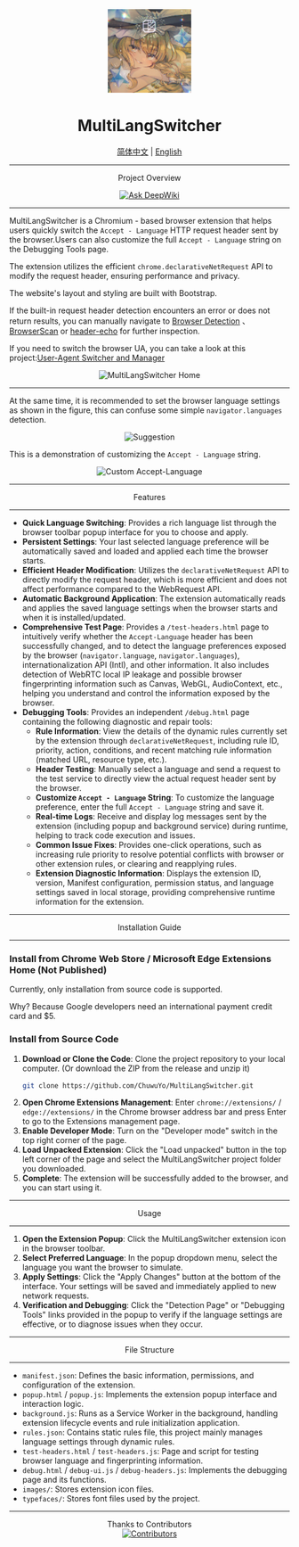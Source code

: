 <div align="center">
    <img src="images/icon128.png" alt="MultiLangSwitcher Icon" width="150" height="150"> <h1>MultiLangSwitcher</h1>
    <a href="https://github.com/ChuwuYo/MultiLangSwitcher/blob/main/README.md">简体中文</a> | <a href="https://github.com/ChuwuYo/MultiLangSwitcher/blob/main/README_EN.md">English</a> </div>

---

<div align="center">
Project Overview

<a href="https://deepwiki.com/ChuwuYo/MultiLangSwitcher"><img src="https://deepwiki.com/badge.svg" alt="Ask DeepWiki"></a>
</div>

---

MultiLangSwitcher is a Chromium - based browser extension that helps users quickly switch the `Accept - Language` HTTP request header sent by the browser.Users can also customize the full `Accept - Language` string on the Debugging Tools page.

The extension utilizes the efficient `chrome.declarativeNetRequest` API to modify the request header, ensuring performance and privacy.

The website's layout and styling are built with Bootstrap.

If the built-in request header detection encounters an error or does not return results, you can manually navigate to [Browser Detection](https://webcha.cn/) 、 [BrowserScan](https://www.browserscan.net/zh) or [header-echo](https://header-echo.addr.tools/) for further inspection.

If you need to switch the browser UA, you can take a look at this project:[User-Agent Switcher and Manager](https://github.com/ray-lothian/UserAgent-Switcher)

<div align="center">
    <img src="https://github.com/user-attachments/assets/ac1eb0ca-4055-48b2-975f-ac7695d43b49" alt="MultiLangSwitcher Home">

</div>

---

At the same time, it is recommended to set the browser language settings as shown in the figure, this can confuse some simple  `navigator.languages`  detection.

<div align="center">
    <img src="https://github.com/user-attachments/assets/c056e5ee-6c65-4786-98d4-ee33f4beef47" alt="Suggestion">
</div>

This is a demonstration of customizing the `Accept - Language` string.

<div align="center">
    <img src="https://github.com/user-attachments/assets/4136c601-5f02-467e-9f42-12eefb5a65dc" alt="Custom Accept-Language">
</div>

***

<div align="center">
Features
</div>

***

* **Quick Language Switching**: Provides a rich language list through the browser toolbar popup interface for you to choose and apply.
* **Persistent Settings**: Your last selected language preference will be automatically saved and loaded and applied each time the browser starts.
* **Efficient Header Modification**: Utilizes the `declarativeNetRequest` API to directly modify the request header, which is more efficient and does not affect performance compared to the WebRequest API.
* **Automatic Background Application**: The extension automatically reads and applies the saved language settings when the browser starts and when it is installed/updated.
* **Comprehensive Test Page**: Provides a `/test-headers.html` page to intuitively verify whether the `Accept-Language` header has been successfully changed, and to detect the language preferences exposed by the browser (`navigator.language`, `navigator.languages`), internationalization API (Intl), and other information. It also includes detection of WebRTC local IP leakage and possible browser fingerprinting information such as Canvas, WebGL, AudioContext, etc., helping you understand and control the information exposed by the browser.
* **Debugging Tools**: Provides an independent `/debug.html` page containing the following diagnostic and repair tools:
    * **Rule Information**: View the details of the dynamic rules currently set by the extension through `declarativeNetRequest`, including rule ID, priority, action, conditions, and recent matching rule information (matched URL, resource type, etc.).
    * **Header Testing**: Manually select a language and send a request to the test service to directly view the actual request header sent by the browser.
    * **Customize `Accept - Language` String**: To customize the language preference, enter the full `Accept - Language` string and save it.
    * **Real-time Logs**: Receive and display log messages sent by the extension (including popup and background service) during runtime, helping to track code execution and issues.
    * **Common Issue Fixes**: Provides one-click operations, such as increasing rule priority to resolve potential conflicts with browser or other extension rules, or clearing and reapplying rules.
    * **Extension Diagnostic Information**: Displays the extension ID, version, Manifest configuration, permission status, and language settings saved in local storage, providing comprehensive runtime information for the extension.

***

<div align="center">
Installation Guide
</div>

***

### Install from Chrome Web Store / Microsoft Edge Extensions Home (Not Published)

Currently, only installation from source code is supported.

Why? Because Google developers need an international payment credit card and $5.

### Install from Source Code

1.  **Download or Clone the Code**: Clone the project repository to your local computer. (Or download the ZIP from the release and unzip it)
    ```bash
    git clone https://github.com/ChuwuYo/MultiLangSwitcher.git
    ```
2.  **Open Chrome Extensions Management**: Enter `chrome://extensions/` / `edge://extensions/` in the Chrome browser address bar and press Enter to go to the Extensions management page.
3.  **Enable Developer Mode**: Turn on the "Developer mode" switch in the top right corner of the page.
4.  **Load Unpacked Extension**: Click the "Load unpacked" button in the top left corner of the page and select the MultiLangSwitcher project folder you downloaded.
5.  **Complete**: The extension will be successfully added to the browser, and you can start using it.

***

<div align="center">
Usage
</div>

***

1.  **Open the Extension Popup**: Click the MultiLangSwitcher extension icon in the browser toolbar.
2.  **Select Preferred Language**: In the popup dropdown menu, select the language you want the browser to simulate.
3.  **Apply Settings**: Click the "Apply Changes" button at the bottom of the interface. Your settings will be saved and immediately applied to new network requests.
4.  **Verification and Debugging**: Click the "Detection Page" or "Debugging Tools" links provided in the popup to verify if the language settings are effective, or to diagnose issues when they occur.

***

<div align="center">
File Structure
</div>

***

* `manifest.json`: Defines the basic information, permissions, and configuration of the extension.
* `popup.html` / `popup.js`: Implements the extension popup interface and interaction logic.
* `background.js`: Runs as a Service Worker in the background, handling extension lifecycle events and rule initialization application.
* `rules.json`: Contains static rules file, this project mainly manages language settings through dynamic rules.
* `test-headers.html` / `test-headers.js`: Page and script for testing browser language and fingerprinting information.
* `debug.html` / `debug-ui.js` / `debug-headers.js`: Implements the debugging page and its functions.
* `images/`: Stores extension icon files.
* `typefaces/`: Stores font files used by the project.

***

<div align="center">
Thanks to Contributors
</div>

<div align="center">
<a href="https://github.com/ChuwuYo/MultiLangSwitcher/graphs/contributors" target="_blank">
  <img src="https://contrib.rocks/image?repo=ChuwuYo/MultiLangSwitcher" alt="Contributors" />
</a>
</div>
